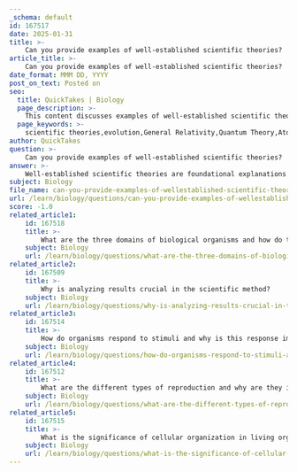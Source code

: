 ```yaml
---
_schema: default
id: 167517
date: 2025-01-31
title: >-
    Can you provide examples of well-established scientific theories?
article_title: >-
    Can you provide examples of well-established scientific theories?
date_format: MMM DD, YYYY
post_on_text: Posted on
seo:
  title: QuickTakes | Biology
  page_description: >-
    This content discusses examples of well-established scientific theories across various fields such as evolution, gravity, quantum mechanics, atomic structure, geology, disease, and astronomy.
  page_keywords: >-
    scientific theories,evolution,General Relativity,Quantum Theory,Atomic Theory,Plate Tectonics,Germ Theory,Heliocentric Theory
author: QuickTakes
question: >-
    Can you provide examples of well-established scientific theories?
answer: >-
    Well-established scientific theories are foundational explanations in various fields of science, supported by extensive evidence and experimentation. Here are some prominent examples:\n\n1. **Theory of Evolution by Natural Selection**: This theory, proposed by Charles Darwin, explains how species evolve over time through the process of natural selection, where individuals with advantageous traits are more likely to survive and reproduce.\n\n2. **Theory of General Relativity**: Formulated by Albert Einstein, this theory describes gravity as the curvature of spacetime caused by mass and energy. It has been confirmed through numerous experiments and observations, such as the bending of light around massive objects.\n\n3. **Quantum Theory**: This theory provides a framework for understanding the behavior of matter and energy at the atomic and subatomic levels. It has led to significant advancements in technology, including semiconductors and lasers.\n\n4. **Atomic Theory**: This theory posits that matter is composed of atoms, which are the fundamental building blocks of all substances. It explains the properties of matter and the interactions between different elements.\n\n5. **Plate Tectonics Theory**: This geological theory explains the movement of the Earth's lithospheric plates and accounts for phenomena such as earthquakes, volcanic activity, and the formation of mountain ranges.\n\n6. **Germ Theory of Disease**: This theory states that many diseases are caused by microorganisms. It revolutionized medicine and led to the development of antibiotics and improved hygiene practices.\n\n7. **Heliocentric Theory**: Proposed by Nicolaus Copernicus, this theory posits that the Earth and other planets revolve around the Sun, fundamentally changing our understanding of the solar system.\n\nThese theories exemplify the rigorous scientific process, where hypotheses are tested and refined based on empirical evidence, leading to well-substantiated explanations of natural phenomena.
subject: Biology
file_name: can-you-provide-examples-of-wellestablished-scientific-theories.md
url: /learn/biology/questions/can-you-provide-examples-of-wellestablished-scientific-theories
score: -1.0
related_article1:
    id: 167518
    title: >-
        What are the three domains of biological organisms and how do they differ?
    subject: Biology
    url: /learn/biology/questions/what-are-the-three-domains-of-biological-organisms-and-how-do-they-differ
related_article2:
    id: 167509
    title: >-
        Why is analyzing results crucial in the scientific method?
    subject: Biology
    url: /learn/biology/questions/why-is-analyzing-results-crucial-in-the-scientific-method
related_article3:
    id: 167514
    title: >-
        How do organisms respond to stimuli and why is this response important?
    subject: Biology
    url: /learn/biology/questions/how-do-organisms-respond-to-stimuli-and-why-is-this-response-important
related_article4:
    id: 167512
    title: >-
        What are the different types of reproduction and why are they important for species continuity?
    subject: Biology
    url: /learn/biology/questions/what-are-the-different-types-of-reproduction-and-why-are-they-important-for-species-continuity
related_article5:
    id: 167515
    title: >-
        What is the significance of cellular organization in living organisms?
    subject: Biology
    url: /learn/biology/questions/what-is-the-significance-of-cellular-organization-in-living-organisms
---
```


&nbsp;